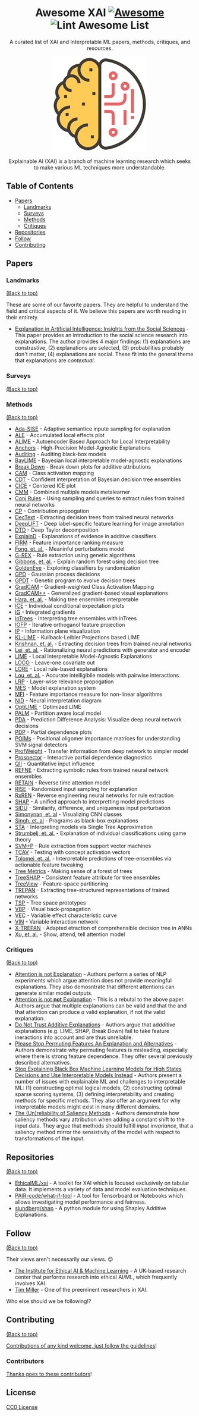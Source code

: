<div align="center">

<!-- title -->
<!--lint ignore no-dead-urls-->
# Awesome XAI [![Awesome](https://awesome.re/badge.svg)](https://awesome.re) ![Lint Awesome List](https://github.com/altamiracorp/awesome-xai/workflows/Lint%20Awesome%20List/badge.svg)

<!-- subtitle -->
A curated list of XAI and Interpretable ML papers, methods, critiques, and resources.

<!-- image -->
<img src="https://github.com/altamiracorp/awesome-xai/blob/master/images/icon.png?raw=true" />

<!-- description -->
Explainable AI (XAI) is a branch of machine learning research which seeks to make various 
ML techniques more understandable.

</div>

<!-- TOC -->

## Table of Contents
- [Papers](#papers)
    - [Landmarks](#landmarks)
    - [Surveys](#surveys)
    - [Methods](#methods)
    - [Critiques](#critiques)
- [Repositories](#repositories)
- [Follow](#follow)
- [Contributing](#contributing)


<!-- CONTENT -->
## Papers

### Landmarks
[(Back to top)](#table-of-contents)

These are some of our favorite papers. They are helpful to understand the field
and critical aspects of it. We believe this papers are worth reading in their
entirety.

* [Explanation in Artificial Intelligence: Insights from the Social Sciences](https://arxiv.org/abs/1706.07269) -
    This paper provides an introduction to the social science research into
    explanations. The author provides 4 major findings: (1) explanations are
    constrastive, (2) explanations are selected, (3) probabilities probably
    don't matter, (4) explanations are social. These fit into the general
    theme that explanations are *contextual*.

### Surveys
[(Back to top)](#table-of-contents)

### Methods
[(Back to top)](#table-of-contents)

* [Ada-SISE](https://arxiv.org/abs/2102.07799) -
    Adaptive semantice inpute sampling for explanation
* [ALE](https://rss.onlinelibrary.wiley.com/doi/abs/10.1111/rssb.12377) -
    Accumulated local effects plot
* [ALIME](https://link.springer.com/chapter/10.1007/978-3-030-33607-3_49) -
    Autoencoder Based Approach for Local Interpretability
* [Anchors](https://ojs.aaai.org/index.php/AAAI/article/view/11491) -
    High-Precision Model-Agnostic Explanations
* [Auditing](https://link.springer.com/article/10.1007/s10115-017-1116-3) -
    Auditing black-box models
* [BayLIME](https://arxiv.org/abs/2012.03058) -
    Bayesian local interpretable model-agnostic explanations
* [Break Down](http://ema.drwhy.ai/breakDown.html#BDMethod) -
    Break down plots for additive attributions
* [CAM](https://www.cv-foundation.org/openaccess/content_cvpr_2016/papers/Zhou_Learning_Deep_Features_CVPR_2016_paper.pdf) -
    Class activation mapping
* [CDT](https://ieeexplore.ieee.org/abstract/document/4167900) -
    Confident interpretation of Bayesian decision tree ensembles
* [CICE](https://christophm.github.io/interpretable-ml-book/ice.html) -
    Centered ICE plot
* [CMM](https://citeseerx.ist.psu.edu/viewdoc/download?doi=10.1.1.40.2710&rep=rep1&type=pdf) -
    Combined multiple models metalearner
* [Conj Rules](https://www.sciencedirect.com/science/article/pii/B9781558603356500131) -
    Using sampling and queries to extract rules from trained neural networks
* [CP](https://ieeexplore.ieee.org/abstract/document/6597214) -
    Contribution propogation
* [DecText](https://dl.acm.org/doi/abs/10.1145/775047.775113) -
    Extracting decision trees from trained neural networks
* [DeepLIFT](https://ieeexplore-ieee-org.ezproxy.libraries.wright.edu/abstract/document/9352498) -
    Deep label-specific feature learning for image annotation
* [DTD](https://www.sciencedirect.com/science/article/pii/S0031320316303582) -
    Deep Taylor decomposition
* [ExplainD](https://www.aaai.org/Papers/IAAI/2006/IAAI06-018.pdf) -
    Explanations of evidence in additive classifiers
* [FIRM](https://link.springer.com/chapter/10.1007/978-3-642-04174-7_45) -
    Feature importance ranking measure
* [Fong, et. al.](https://openaccess.thecvf.com/content_iccv_2017/html/Fong_Interpretable_Explanations_of_ICCV_2017_paper.html) -
    Meaninful perturbations model
* [G-REX](https://www.academia.edu/download/51462700/s0362-546x_2896_2900267-220170122-9600-1njrpyx.pdf) -
    Rule extraction using genetic algorithms
* [Gibbons, et. al.](https://www.ncbi.nlm.nih.gov/pmc/articles/PMC3977175/) -
    Explain random forest using decision tree
* [GoldenEye](https://link-springer-com.ezproxy.libraries.wright.edu/article/10.1007/s10618-014-0368-8) -
    Exploring classifiers by randomization
* [GPD](https://arxiv.org/abs/0912.1128) -
    Gaussian process decisions
* [GPDT](https://ieeexplore.ieee.org/abstract/document/4938655) -
    Genetic program to evolve decision trees
* [GradCAM](https://openaccess.thecvf.com/content_iccv_2017/html/Selvaraju_Grad-CAM_Visual_Explanations_ICCV_2017_paper.html) -
    Gradient-weighted Class Activation Mapping
* [GradCAM++](https://ieeexplore.ieee.org/abstract/document/8354201/) -
    Generalized gradient-based visual explanations
* [Hara, et. al.](https://arxiv.org/abs/1606.05390) -
    Making tree ensembles interpretable
* [ICE](https://www.tandfonline.com/doi/abs/10.1080/10618600.2014.907095) -
    Individual conditional expectation plots
* [IG](http://proceedings.mlr.press/v70/sundararajan17a/sundararajan17a.pdf) -
    Integrated gradients
* [inTrees](https://link.springer.com/article/10.1007/s41060-018-0144-8) -
    Interpreting tree ensembles with inTrees
* [IOFP](https://arxiv.org/abs/1611.04967) -
    Iterative orthoganol feature projection
* [IP](https://arxiv.org/abs/1703.00810) -
    Information plane visualization
* [KL-LIME](https://arxiv.org/abs/1810.02678) -
    Kullback-Leibler Projections based LIME
* [Krishnan, et. al.](https://www.sciencedirect.com/science/article/abs/pii/S0031320398001812) -
    Extracting decision trees from trained neural networks
* [Lei, et. al.](https://arxiv.org/abs/1606.04155) -
    Rationalizing neural predictions with generator and encoder
* [LIME](https://dl.acm.org/doi/abs/10.1145/2939672.2939778) -
    Local Interpretable Model-Agnostic Explanations
* [LOCO](https://amstat.tandfonline.com/doi/abs/10.1080/01621459.2017.1307116#.YEkdZ7CSmUk) -
    Leave-one covariate out
* [LORE](https://arxiv.org/abs/1805.10820) -
    Local rule-based explanations
* [Lou, et. al.](https://dl.acm.org/doi/abs/10.1145/2487575.2487579) -
    Accurate intelligibile models with pairwise interactions
* [LRP](https://journals.plos.org/plosone/article?id=10.1371/journal.pone.0130140) -
    Layer-wise relevance propogation
* [MES](https://ieeexplore.ieee.org/abstract/document/7738872) -
    Model explanation system
* [MFI](https://arxiv.org/abs/1611.07567) -
    Feature importance measure for non-linear algorithms
* [NID](https://www.sciencedirect.com/science/article/abs/pii/S0304380002000649) -
    Neural interpretation diagram
* [OptiLIME](https://arxiv.org/abs/2006.05714) -
    Optimized LIME
* [PALM](https://dl.acm.org/doi/abs/10.1145/3077257.3077271) -
    Partition aware local model
* [PDA](https://arxiv.org/abs/1702.04595) -
    Prediction Difference Analysis: Visualize deep neural network decisions
* [PDP](https://projecteuclid.org/download/pdf_1/euclid.aos/1013203451) -
    Partial dependence plots
* [POIMs](https://academic.oup.com/bioinformatics/article/24/13/i6/233341) -
    Positional oligomer importance matrices for understanding SVM signal detectors
* [ProfWeight](https://arxiv.org/abs/1807.07506) -
    Transfer information from deep network to simpler model
* [Prospector](https://dl.acm.org/doi/abs/10.1145/2858036.2858529) -
    Interactive partial dependence diagnostics
* [QII](https://ieeexplore.ieee.org/abstract/document/7546525) -
    Quantitative input influence
* [REFNE](https://content.iospress.com/articles/ai-communications/aic272) -
    Extracting symbolic rules from trained neural network ensembles
* [RETAIN](https://arxiv.org/abs/1608.05745) -
    Reverse time attention model
* [RISE](https://arxiv.org/abs/1806.07421) -
    Randomized input sampling for explanation
* [RxREN](https://link.springer.com/article/10.1007%2Fs11063-011-9207-8) -
    Reverse engineering neural networks for rule extraction
* [SHAP](https://arxiv.org/abs/1705.07874) -
    A unified approach to interpretting model predictions
* [SIDU](https://arxiv.org/abs/2101.10710) -
    Similarity, difference, and uniqueness input perturbation
* [Simonynan, et. al](https://arxiv.org/abs/1312.6034) -
    Visualizing CNN classes
* [Singh, et. al](https://arxiv.org/abs/1611.07579) -
    Programs as black-box explanations
* [STA](https://arxiv.org/abs/1610.09036) -
    Interpreting models via Single Tree Approximation
* [Strumbelj, et. al.](https://www.jmlr.org/papers/volume11/strumbelj10a/strumbelj10a.pdf) -
    Explanation of individual classifications using game theory
* [SVM+P](https://www.academia.edu/download/2471122/3uecwtv9xcwxg6r.pdf) -
    Rule extraction from support vector machines
* [TCAV](https://openreview.net/forum?id=S1viikbCW) -
    Testing with concept activation vectors
* [Tolomei, et. al.](https://dl.acm.org/doi/abs/10.1145/3097983.3098039) -
    Interpretable predictions of tree-ensembles via actionable feature tweaking
* [Tree Metrics](https://www.researchgate.net/profile/Edward-George-2/publication/2610587_Making_Sense_of_a_Forest_of_Trees/links/55b1085d08aec0e5f430eb40/Making-Sense-of-a-Forest-of-Trees.pdf) -
    Making sense of a forest of trees
* [TreeSHAP](https://arxiv.org/abs/1706.06060) -
    Consistent feature attribute for tree ensembles
* [TreeView](https://arxiv.org/abs/1611.07429) -
    Feature-space partitioning
* [TREPAN](http://www.inf.ufrgs.br/~engel/data/media/file/cmp121/TREPAN_craven.nips96.pdf) -
    Extracting tree-structured representations of trained networks
* [TSP](https://dl.acm.org/doi/abs/10.1145/3412815.3416893) -
    Tree space prototypes
* [VBP](http://www.columbia.edu/~aec2163/NonFlash/Papers/VisualBackProp.pdf) -
    Visual back-propagation
* [VEC](https://ieeexplore.ieee.org/abstract/document/5949423) -
    Variable effect characteristic curve
* [VIN](https://dl.acm.org/doi/abs/10.1145/1014052.1014122) -
    Variable interaction network
* [X-TREPAN](https://arxiv.org/abs/1508.07551) -
    Adapted etraction of comprehensible decision tree in ANNs
* [Xu, et. al.](http://proceedings.mlr.press/v37/xuc15) -
    Show, attend, tell attention model

### Critiques
[(Back to top)](#table-of-contents)

* [Attention is not Explanation](https://arxiv.org/abs/1902.10186) -
    Authors perform a series of NLP experiments which argue attention does not
    provide meaningful explanations. They also demosntrate that different
    attentions can generate similar model outputs.
* [Attention is not **not** Explanation](https://arxiv.org/abs/1908.04626) -
    This is a rebutal to the above paper. Authors argue that multiple
    explanations can be valid and that the and that attention can produce *a*
    valid explanation, if not *the* valid explanation.
* [Do Not Trust Additive Explanations](https://arxiv.org/abs/1903.11420) -
    Authors argue that addditive explanations (e.g. LIME, SHAP, Break Down) fail
    to take feature ineractions into account and are thus unreliable.
* [Please Stop Permuting Features An Explanation and Alternatives](https://arxiv.org/abs/1905.03151) -
    Authors demonstrate why permuting features is misleading, especially where
    there is strong feature dependence. They offer several previously described
    alternatives.
* [Stop Explaining Black Box Machine Learning Models for High States Decisions and Use Interpretable Models Instead](https://www.nature.com/articles/s42256-019-0048-x?fbclid=IwAR3156gP-ntoAyw2sHTXo0Z8H9p-2wBKe5jqitsMCdft7xA0P766QvSthFs) -
    Authors present a number of issues with explainable ML and challenges to
    interpretable ML: (1) constructing optimal logical models, (2) constructing
    optimal sparse scoring systems, (3) defining interpretability and creating
    methods for specific methods. They also offer an argument for why
    interpretable models might exist in many different domains.
* [The (Un)reliability of Saliency Methods](https://link.springer.com/chapter/10.1007/978-3-030-28954-6_14) -
    Authors demonstrate how saliency methods vary attribution when adding a
    constant shift to the input data. They argue that methods should fulfill
    *input invariance*, that a saliency method mirror the sensistivity of the
    model with respect to transformations of the input.

## Repositories
[(Back to top)](#table-of-contents)

- [EthicalML/xai](https://github.com/EthicalML/xai) - A toolkit for XAI which is focused exclusively on tabular data. It implements a variety of data and model evaluation techniques.
- [PAIR-code/what-if-tool](https://github.com/PAIR-code/what-if-tool) - A tool for Tensorboard or Notebooks which allows investigating model performance and fairness.
- [slundberg/shap](https://github.com/slundberg/shap) - A python module for using Shapley Additive Explanations.


## Follow
[(Back to top)](#table-of-contents)

Their views aren't necessarily our views. :wink:

- [The Institute for Ethical AI & Machine Learning](https://ethical.institute/index.html) -
    A UK-based research center that performs research into ethical AI/ML, which frequently involves XAI.
- [Tim Miller](https://twitter.com/tmiller_unimelb) - 
    One of the preeminent researchers in XAI.

Who else should we be following!?

## Contributing
[(Back to top)](#table-of-contents)

[Contributions of any kind welcome, just follow the guidelines](contributing.md)!

### Contributors
[Thanks goes to these contributors](https://github.com/altamiracorp/awesome-xai/graphs/contributors)!

## License
[CC0 License](license)
